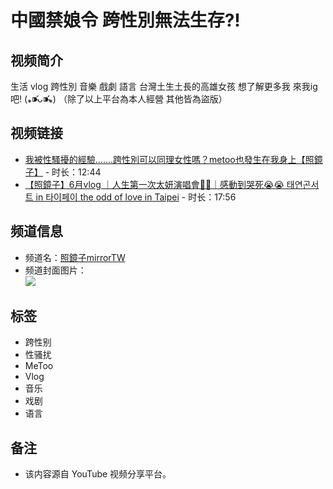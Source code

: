 # 中國禁娘令 跨性別無法生存?!

## 视频简介

生活 vlog 跨性別 音樂 戲劇 語言 台灣土生土長的高雄女孩 想了解更多我 來我ig吧! (⁎⁍̴̛ᴗ⁍̴̛⁎) （除了以上平台為本人經營 其他皆為盜版）

## 视频链接

- [我被性騷擾的經驗.......跨性別可以同理女性嗎？metoo也發生在我身上【照鏡子】](https://www.youtube.com/watch?v=7ELWs1Nqy6w) - 时长：12:44
- [【照鏡子】6月vlog ｜人生第一次太妍演唱會🥲😭｜感動到哭死😭😭 태연곤서트 in 타이페이 the odd of love in Taipei](https://www.youtube.com/watch?v=-ZW_r9zhfAg) - 时长：17:56

## 频道信息

- 频道名：[照鏡子mirrorTW](https://www.youtube.com/channel/UCe9ulJZ2cks6edAZSiTlozQ)
- 频道封面图片：  
  ![](https://i.ytimg.com/an/e9ulJZ2cks6edAZSiTlozQ/featured_channel.jpg?v=5d397286)

## 标签
- 跨性别
- 性骚扰
- MeToo
- Vlog
- 音乐
- 戏剧
- 语言

## 备注
- 该内容源自 YouTube 视频分享平台。